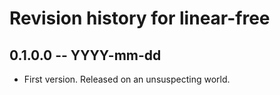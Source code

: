 # Revision history for linear-free

## 0.1.0.0 -- YYYY-mm-dd

* First version. Released on an unsuspecting world.
